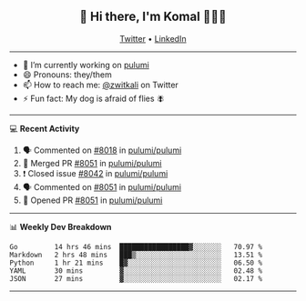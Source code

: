 <h2 align="center"> 👋 Hi there, I'm Komal 🧑🏾‍💻 </h2>
<p align="center">
    <a href="https://twitter.com/zwitkali">Twitter</a> •
    <a href="https://www.linkedin.com/in/komal-ali/">LinkedIn</a>
</p>

--------

- 🔭 I’m currently working on [pulumi](https://github.com/pulumi/pulumi)
- 😄 Pronouns: they/them
- 📫 How to reach me: [@zwitkali](https://twitter.com/zwitkali) on Twitter
- ⚡ Fun fact: My dog is afraid of flies 🪰

--------
💻 **Recent Activity**

<!--START_SECTION:activity-->
1. 🗣 Commented on [#8018](https://github.com/pulumi/pulumi/issues/8018) in [pulumi/pulumi](https://github.com/pulumi/pulumi)
2. 🎉 Merged PR [#8051](https://github.com/pulumi/pulumi/pull/8051) in [pulumi/pulumi](https://github.com/pulumi/pulumi)
3. ❗️ Closed issue [#8042](https://github.com/pulumi/pulumi/issues/8042) in [pulumi/pulumi](https://github.com/pulumi/pulumi)
4. 🗣 Commented on [#8051](https://github.com/pulumi/pulumi/issues/8051) in [pulumi/pulumi](https://github.com/pulumi/pulumi)
5. 💪 Opened PR [#8051](https://github.com/pulumi/pulumi/pull/8051) in [pulumi/pulumi](https://github.com/pulumi/pulumi)
<!--END_SECTION:activity-->

--------

📊 **Weekly Dev Breakdown**
<!--START_SECTION:waka-->
```text
Go         14 hrs 46 mins  █████████████████▓░░░░░░░   70.97 % 
Markdown   2 hrs 48 mins   ███▒░░░░░░░░░░░░░░░░░░░░░   13.51 % 
Python     1 hr 21 mins    █▓░░░░░░░░░░░░░░░░░░░░░░░   06.50 % 
YAML       30 mins         ▓░░░░░░░░░░░░░░░░░░░░░░░░   02.48 % 
JSON       27 mins         ▓░░░░░░░░░░░░░░░░░░░░░░░░   02.17 % 
```
<!--END_SECTION:waka-->

--------